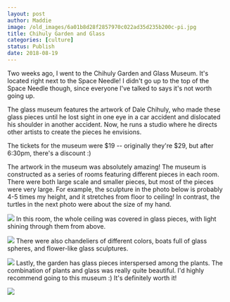 ```yaml
---
layout: post
author: Maddie
image: /old_images/6a01b8d28f2857970c022ad35d235b200c-pi.jpg
title: Chihuly Garden and Glass
categories: [culture]
status: Publish
date: 2018-08-19
---
```


Two weeks ago, I went to the Chihuly Garden and Glass Museum. It's located right next to the Space Needle! I didn't go up to the top of the Space Needle though, since everyone I've talked to says it's not worth going up.

The glass museum features the artwork of Dale Chihuly, who made these glass pieces until he lost sight in one eye in a car accident and dislocated his shoulder in another accident. Now, he runs a studio where he directs other artists to create the pieces he envisions.

The tickets for the museum were $19 -- originally they're $29, but after 6:30pm, there's a discount :)

The artwork in the museum was absolutely amazing! The museum is constructed as a series of rooms featuring different pieces in each room. There were both large scale and smaller pieces, but most of the pieces were very large. For example, the sculpture in the photo below is probably 4-5 times my height, and it stretches from floor to ceiling! In contrast, the turtles in the next photo were about the size of my hand.


![](/old_images/caltech_as_it_happens/6a0105349b8251970b022ad3833585200d.jpg)
In this room, the whole ceiling was covered in glass pieces, with light shining through them from above.


![](/old_images/caltech_as_it_happens/6a0105349b8251970b022ad3833589200d.jpg)
There were also chandeliers of different colors, boats full of glass spheres, and flower-like glass sculptures.


![](/old_images/caltech_as_it_happens/6a0105349b8251970b022ad3833578200d.jpg)
Lastly, the garden has glass pieces interspersed among the plants. The combination of plants and glass was really quite beautiful. I'd highly recommend going to this museum :) It's definitely worth it!


![](/old_images/caltech_as_it_happens/6a0105349b8251970b022ad383359a200d.jpg)
